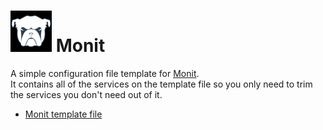# ![Monit Logo](Pics/monit-logo-1.png) Monit 
A simple configuration file template for [Monit](https://mmonit.com/monit/).  
It contains all of the services on the template file so you only need to trim the services you don't need out of it.
 
* [Monit template file](https://github.com/eam-00/Monit/blob/master/monitrc.template)
